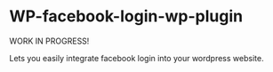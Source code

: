 # WP-facebook-login-wp-plugin
WORK IN PROGRESS!

Lets you easily integrate facebook login into your wordpress website.
